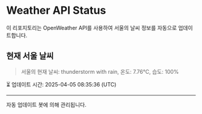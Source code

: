
# Weather API Status

이 리포지토리는 OpenWeather API를 사용하여 서울의 날씨 정보를 자동으로 업데이트합니다.

## 현재 서울 날씨
> 서울의 현재 날씨: thunderstorm with rain, 온도: 7.76°C, 습도: 100%

⏳ 업데이트 시간: 2025-04-05 08:35:36 (UTC)

---
자동 업데이트 봇에 의해 관리됩니다.
